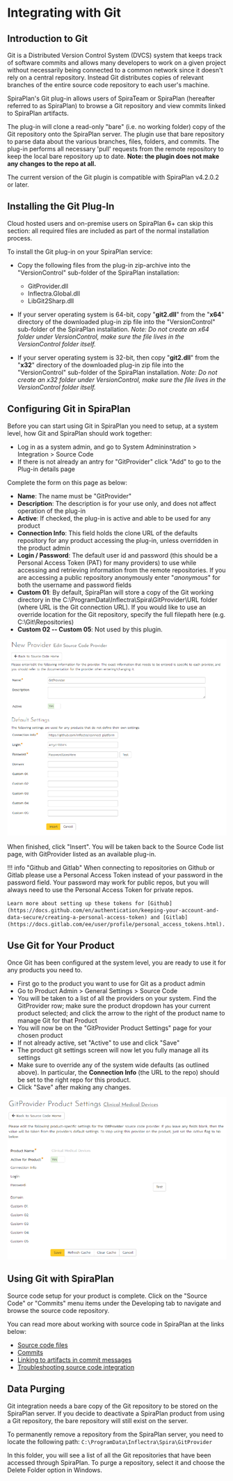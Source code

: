 # Integrating with Git

## Introduction to Git

Git is a Distributed Version Control System (DVCS) system that keeps track of software commits and allows many developers to work on a given project without necessarily being connected to a common network since it doesn't rely on a central repository. Instead Git distributes copies of relevant branches of the entire source code repository to each user's machine.

SpiraPlan's Git plug-in allows users of SpiraTeam or SpiraPlan (hereafter referred to as SpiraPlan) to browse a Git repository and view commits linked to SpiraPlan artifacts.

The plug-in will clone a read-only "bare" (i.e. no working folder) copy of the Git repository onto the SpiraPlan server. The plugin use that bare repository to parse data about the various branches, files, folders, and commits. The plug-in performs all necessary 'pull' requests from the remote repository to keep the local bare repository up to date. **Note: the plugin does not make any changes to the repo at all.**

The current version of the Git plugin is compatible with SpiraPlan v4.2.0.2 or later.

## Installing the Git Plug-In 
Cloud hosted users and on-premise users on SpiraPlan 6+ can skip this section: all required files are included as part of the normal installation process. 

To install the Git plug-in on your SpiraPlan service:

- Copy the following files from the plug-in zip-archive into the "VersionControl" sub-folder of the SpiraPlan installation:

    - GitProvider.dll
    - Inflectra.Global.dll
    - LibGit2Sharp.dll

- If your server operating system is 64-bit, copy "**git2.dll**" from the "**x64**" directory of the downloaded plug-in zip file into the "VersionControl" sub-folder of the SpiraPlan installation. *Note: Do not create an x64 folder under VersionControl, make sure the file lives in the VersionControl folder itself.*
- If your server operating system is 32-bit, then copy "**git2.dll**" from the "**x32**" directory of the downloaded plug-in zip file into the "VersionControl" sub-folder of the SpiraPlan installation. *Note: Do not create an x32 folder under VersionControl, make sure the file lives in the VersionControl folder itself.*

## Configuring Git in SpiraPlan
Before you can start using Git in SpiraPlan you need to setup, at a system level, how Git and SpiraPlan should work together: 

- Log in as a system admin, and go to System Admininstration > Integration > Source Code
- If there is not already an antry for "GitProvider" click "Add" to go to the Plug-in details page

Complete the form on this page as below:

- **Name**: The name must be "GitProvider"
- **Description**: The description is for your use only, and does not affect operation of the plug-in
- **Active**: If checked, the plug-in is active and able to be used for any product
- **Connection Info**: This field holds the clone URL of the defaults repository for any product accessing the plug-in, unless overridden in the product admin
- **Login / Password**: The default user id and password (this should be a Personal Access Token (PAT) for many providers) to use while accessing and retrieving information from the remote repositories. If you are accessing a public repository anonymously enter "*anonymous*" for both the username and password fields
- **Custom 01**: By default, SpiraPlan will store a copy of the Git working directory in the C:\ProgramData\Inflectra\Spira\GitProvider\URL folder (where URL is the Git connection URL). If you would like to use an override location for the Git repository, specify the full filepath here (e.g. C:\Git\Repositories)
- **Custom 02 -- Custom 05**: Not used by this plugin.

![](img/Integrating_with_Git_16.png)

When finished, click "Insert". You will be taken back to the Source Code list page, with GitProvider listed as an available plug-in.

!!! info "Github and Gitlab"
    When connecting to repositories on Github or Gitlab please use a Personal Access Token instead of your password in the password field. Your password may work for public repos, but you will always need to use the Personal Access Token for private repos.

    Learn more about setting up these tokens for [Github](https://docs.github.com/en/authentication/keeping-your-account-and-data-secure/creating-a-personal-access-token) and [Gitlab](https://docs.gitlab.com/ee/user/profile/personal_access_tokens.html).

## Use Git for Your Product
Once Git has been configured at the system level, you are ready to use it for any products you need to. 

- First go to the product you want to use for Git as a product admin
- Go to Product Admin > General Settings > Source Code
- You will be taken to a list of all the providers on your system. Find the GitProvider row; make sure the product dropdown has your current product selected; and click the arrow to the right of the product name to manage Git for that Product
- You will now be on the "GitProvider Product Settings" page for your chosen product
- If not already active, set "Active" to use and click "Save"
- The product git settings screen will now let you fully manage all its settings
- Make sure to override any of the system wide defaults (as outlined above). In particular, the **Connection Info** (the URL to the repo) should be set to the right repo for this product.
- Click "Save" after making any changes.

![](img/Integrating_with_Git_17.png)


## Using Git with SpiraPlan
Source code setup for your product is complete. Click on the "Source Code" or "Commits" menu items under the Developing tab to navigate and browse the source code repository.

You can read more about working with source code in SpiraPlan at the links below:

- [Source code files](../Spira-User-Manual/Source-Code.md/#source-code-file-list)
- [Commits](../Spira-User-Manual/Commits.md/#commit-list)
- [Linking to artifacts in commit messages](../Spira-User-Manual/Commits.md/#linking-to-artifacts-in-commit-messages)
- [Troubleshooting source code integration](../Spira-User-Manual/Source-Code.md/#troubleshooting-source-code-integration)


## Data Purging
Git integration needs a bare copy of the Git repository to be stored on the SpiraPlan server. If you decide to deactivate a SpiraPlan product from using a Git repository, the bare repository will still exist on the server.

To permanently remove a repository from the SpiraPlan server, you need to locate the following path: `C:\ProgramData\Inflectra\Spira\GitProvider`

In this folder, you will see a list of all the Git repositories that have been accessed through SpiraPlan. To purge a repository, select it and choose the Delete Folder option in Windows.